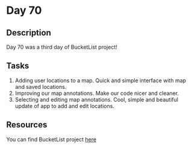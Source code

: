 # Day 70

## Description

Day 70 was a third day of BucketList project!

## Tasks

1. Adding user locations to a map. Quick and simple interface with map and saved locations.
2. Improving our map annotations. Make our code nicer and cleaner.
3. Selecting and editing map annotations. Cool, simple and beautiful update of app to add and edit locations.

## Resources

You can find BucketList project [here](/Sources/BucketList/)
